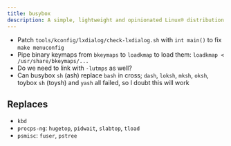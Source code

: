 ```yaml
---
title: busybox
description: A simple, lightweight and opinionated Linux® distribution based on musl libc and toybox
---
```


- Patch `tools/kconfig/lxdialog/check-lxdialog.sh` with `int main()` to fix `make menuconfig`
- Pipe binary keymaps from `bkeymaps` to `loadkmap` to load them: `loadkmap < /usr/share/bkeymaps/...`
- Do we need to link with `-lutmps` as well?
- Can busybox `sh` (ash) replace `bash` in cross; `dash`, `loksh`, `mksh`, `oksh`, toybox `sh` (toysh) and `yash` all failed, so I doubt this will work

## Replaces
- `kbd`
- `procps-ng`: `hugetop`, `pidwait`, `slabtop`, `tload`
- `psmisc`: `fuser`, `pstree`
